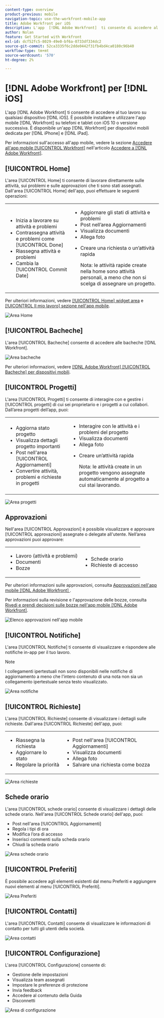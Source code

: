 ```yaml
---
content-type: overview
product-previous: mobile
navigation-topic: use-the-workfront-mobile-app
title: Adobe Workfront per iOS
description: L'app  [!DNL Adobe Workfront]  ti consente di accedere al tuo lavoro su qualsiasi dispositivo iOS. Puoi installare e utilizzare l'app mobile  [!DNL Workfront]  su telefoni e tablet con iOS 10 o versione successiva. È disponibile un'app mobile dedicata [!DNL Workfront]  sia per iPhone che per iPad.
author: Nolan
feature: Get Started with Workfront
exl-id: dcf52fc5-8029-49e0-bf6a-0733df334dc2
source-git-commit: 52ca3335f6c2dde0442f31fb4bd4ca0180c96b40
workflow-type: tm+mt
source-wordcount: '570'
ht-degree: 2%

---
```


# [!DNL Adobe Workfront] per [!DNL iOS]

L&#39;app [!DNL Adobe Workfront] ti consente di accedere al tuo lavoro su qualsiasi dispositivo [!DNL iOS]. È possibile installare e utilizzare l&#39;app mobile [!DNL Workfront] su telefoni e tablet con iOS 10 o versione successiva. È disponibile un&#39;app [!DNL Workfront] per dispositivi mobili dedicata per [!DNL iPhone] e [!DNL iPad].

Per informazioni sull&#39;accesso all&#39;app mobile, vedere la sezione [Accedere all&#39;app mobile [!UICONTROL Workfront]](../../../workfront-basics/manage-your-account-and-profile/managing-your-workfront-account/log-in-to-workfront.md#log) nell&#39;articolo [Accedere a [!DNL Adobe Workfront]](../../../workfront-basics/manage-your-account-and-profile/managing-your-workfront-account/log-in-to-workfront.md).

## [!UICONTROL Home]

L&#39;area [!UICONTROL Home] ti consente di lavorare direttamente sulle attività, sui problemi e sulle approvazioni che ti sono stati assegnati. Dall&#39;area [!UICONTROL Home] dell&#39;app, puoi effettuare le seguenti operazioni:

<table style="table-layout:auto"> 
 <col> 
 <col> 
 <tbody> 
  <tr> 
   <td> 
    <ul> 
     <li>Inizia a lavorare su attività e problemi</li> 
     <li>Contrassegna attività e problemi come [!UICONTROL Done]</li> 
     <li>Riassegna attività e problemi</li> 
     <li>Cambia la [!UICONTROL Commit Date]</li> 
    </ul> </td> 
   <td> 
    <ul> 
     <li>Aggiornare gli stati di attività e problemi</li> 
     <li>Post nell’area Aggiornamenti</li> 
     <li>Visualizza documenti</li> 
     <li>Allega foto</li> 
     <li> <p>Creare una richiesta o un’attività rapida</p> <p>Nota: le attività rapide create nella home sono attività personali, a meno che non si scelga di assegnare un progetto.</p> </li> 
    </ul> </td> 
  </tr> 
 </tbody> 
</table>

Per ulteriori informazioni, vedere [[!UICONTROL Home] widget area](../../../workfront-basics/mobile-apps/using-the-workfront-mobile-app/home-area-widgets-mobile.md) e [[!UICONTROL Il mio lavoro] sezione nell&#39;app mobile](../../../workfront-basics/mobile-apps/using-the-workfront-mobile-app/my-work-section-mobile.md).

![Area Home](assets/mobile-home-area.png)

## [!UICONTROL Bacheche]

L&#39;area [!UICONTROL Bacheche] consente di accedere alle bacheche [!DNL Workfront].

![Area bacheche](assets/mobile-all-boards-displayed.png)

Per ulteriori informazioni, vedere [[!DNL Adobe Workfront] [!UICONTROL Bacheche] per dispositivi mobili](/help/quicksilver/workfront-basics/mobile-apps/using-the-workfront-mobile-app/mobile-boards.md).

## [!UICONTROL Progetti]

L&#39;area [!UICONTROL Progetti] ti consente di interagire con e gestire i [!UICONTROL progetti] di cui sei proprietario e i progetti a cui collabori. Dall’area progetti dell’app, puoi:

<table style="table-layout:auto"> 
 <col> 
 <col> 
 <tbody> 
  <tr> 
   <td> 
    <ul> 
     <li>Aggiorna stato progetto</li> 
     <li>Visualizza dettagli progetto importanti</li> 
     <li>Post nell'area [!UICONTROL Aggiornamenti]</li> 
     <li>Convertire attività, problemi e richieste in progetti</li> 
    </ul> </td> 
   <td> 
    <ul> 
     <li>Interagire con le attività e i problemi del progetto</li> 
     <li>Visualizza documenti</li> 
     <li>Allega foto</li> 
     <li> <p>Creare un’attività rapida</p> <p>Nota: le attività create in un progetto vengono assegnate automaticamente al progetto a cui stai lavorando. </p> </li> 
    </ul> </td> 
  </tr> 
 </tbody> 
</table>

![Area progetti](assets/mobile-projects-area.png)

## Approvazioni

Nell&#39;area [!UICONTROL Approvazioni] è possibile visualizzare e approvare [!UICONTROL approvazioni] assegnate o delegate all&#39;utente. Nell’area approvazioni puoi approvare:

<table style="table-layout:auto">
 <col>
 <col>
 <tbody>
  <tr>
   <td>
    <ul>
     <li>Lavoro (attività e problemi)</li>
     <li>Documenti</li>
     <li>Bozze </li>
    </ul> </td>
   <td>
    <ul>
     <li>Schede orario</li>
     <li>Richieste di accesso</li>
    </ul> </td>
  </tr>
 </tbody>
</table>

Per ulteriori informazioni sulle approvazioni, consulta [Approvazioni nell&#39;app mobile [!DNL Adobe Workfront] &#x200B;](../../../workfront-basics/mobile-apps/using-the-workfront-mobile-app/approvals-in-mobile-app.md).

Per informazioni sulla revisione e l&#39;approvazione delle bozze, consulta [Rivedi e prendi decisioni sulle bozze nell&#39;app mobile [!DNL Adobe Workfront] &#x200B;](../../../workfront-basics/mobile-apps/using-the-workfront-mobile-app/work-with-proofs-in-mobile-app.md).

![Elenco approvazioni nell&#39;app mobile](assets/mobile-approvals-adobe-350x574.png)

## [!UICONTROL Notifiche]

L&#39;area [!UICONTROL Notifiche] ti consente di visualizzare e rispondere alle notifiche in-app per il tuo lavoro.

>[!NOTE]
>I collegamenti ipertestuali non sono disponibili nelle notifiche di aggiornamento a meno che l&#39;intero contenuto di una nota non sia un collegamento ipertestuale senza testo visualizzato.

![Area notifiche](assets/mobile-notifications-area.png)

## [!UICONTROL Richieste]

L&#39;area [!UICONTROL Richieste] consente di visualizzare i dettagli sulle richieste. Dall&#39;area [!UICONTROL Richieste] dell&#39;app, puoi:

<table style="table-layout:auto">
 <col>
 <col>
 <tbody>
  <tr>
   <td>
    <ul>
     <li>Riassegna la richiesta</li>
     <li>Aggiornare lo stato</li>
     <li>Regolare la priorità</li>
    </ul> </td>
   <td>
    <ul>
     <li>Post nell'area [!UICONTROL Aggiornamenti]</li>
     <li>Visualizza documenti</li>
     <li>Allega foto</li>
     <li>Salvare una richiesta come bozza</li>
    </ul> </td>
  </tr>
 </tbody>
</table>

![Area richieste](assets/mobile-requests-area.png)

## Schede orario

L&#39;area [!UICONTROL schede orario] consente di visualizzare i dettagli delle schede orario. Nell&#39;area [!UICONTROL Schede orario] dell&#39;app, puoi:

* Post nell&#39;area [!UICONTROL Aggiornamenti]
* Regola i tipi di ora
* Modifica l’ora di accesso
* Inserisci commenti sulla scheda orario
* Chiudi la scheda orario

![Area schede orario](assets/mobile-timesheets-area.png)

## [!UICONTROL Preferiti]

È possibile accedere agli elementi esistenti dal menu Preferiti e aggiungere nuovi elementi al menu [!UICONTROL Preferiti].

![Area Preferiti](assets/mobile-favorites-area.png)

## [!UICONTROL Contatti]

L&#39;area [!UICONTROL Contatti] consente di visualizzare le informazioni di contatto per tutti gli utenti della società.

![Area contatti](assets/mobile-contacts-area.png)

## [!UICONTROL Configurazione]

L&#39;area [!UICONTROL Configurazione] consente di:

* Gestione delle impostazioni
* Visualizza team assegnati
* Impostare le preferenze di protezione
* Invia feedback
* Accedere al contenuto della Guida
* Disconnetti

![Area di configurazione](assets/ios-configuration-area.png)
